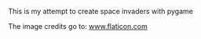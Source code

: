 This is my attempt to create space invaders with pygame


The image credits go to: <a href="https://www.flaticon.com" title="flaticon">www.flaticon.com</a>